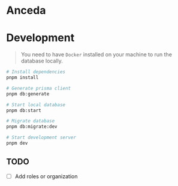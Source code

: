 # Anceda

# Development

> You need to have `Docker` installed on your machine to run the database locally.

```bash
# Install dependencies
pnpm install

# Generate prisma client
pnpm db:generate

# Start local database
pnpm db:start

# Migrate database
pnpm db:migrate:dev

# Start development server
pnpm dev
```

## TODO

- [ ] Add roles or organization
